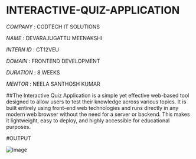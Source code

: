 # INTERACTIVE-QUIZ-APPLICATION

*COMPANY* : CODTECH IT SOLUTIONS

*NAME* : DEVARAJUGATTU MEENAKSHI

*INTERN ID* : CT12VEU

*DOMAIN* : FRONTEND DEVELOPMENT

*DURATION* : 8 WEEKS

*MENTOR* : NEELA SANTHOSH KUMAR

##The Interactive Quiz Application is a simple yet effective web-based tool designed to allow users to test their knowledge across various topics. It is built entirely using front-end web technologies and runs directly in any modern web browser without the need for a server or backend. This makes it lightweight, easy to deploy, and highly accessible for educational purposes.

#OUTPUT

![Image](https://github.com/user-attachments/assets/119957e9-2c31-4c05-962c-d6e11004615a)

